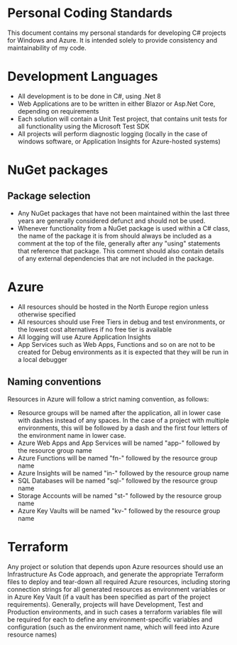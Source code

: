# Personal Coding Standards
This document contains my personal standards for developing C# projects for Windows and Azure. It is intended solely to provide consistency and maintainability of my code.

# Development Languages
* All development is to be done in C#, using .Net 8
* Web Applications are to be written in either Blazor or Asp.Net Core, depending on requirements
* Each solution will contain a Unit Test project, that contains unit tests for all functionality using the Microsoft Test SDK
* All projects will perform diagnostic logging (locally in the case of windows software, or Application Insights for Azure-hosted systems)

# NuGet packages
## Package selection
* Any NuGet packages that have not been maintained within the last three years are generally considered defunct and should not be used.
* Whenever functionality from a NuGet package is used within a C# class, the name of the package it is from should always be included as a comment at the top of the file, generally after any "using" statements that reference that package. This comment should also contain details of any external dependencies that are not included in the package.

# Azure
* All resources should be hosted in the North Europe region unless otherwise specified
* All resources should use Free Tiers in debug and test environments, or the lowest cost alternatives if no free tier is available
* All logging will use Azure Application Insights
* App Services such as Web Apps, Functions and so on are not to be created for Debug environments as it is expected that they will be run in a local debugger
  
## Naming conventions
Resources in Azure will follow a strict naming convention, as follows:

* Resource groups will be named after the application, all in lower case with dashes instead of any spaces. In the case of a project with multiple environments, this will be followed by a dash and the first four letters of the environment name in lower case.
* Azure Web Apps and App Services will be named "app-" followed by the resource group name
* Azure Functions will be named "fn-" followed by the resource group name
* Azure Insights will be named "in-" followed by the resource group name
* SQL Databases will be named "sql-" followed by the resource group name
* Storage Accounts will be named "st-" followed by the resource group name
* Azure Key Vaults will be named "kv-" followed by the resource group name

# Terraform
Any project or solution that depends upon Azure resources should use an Infrastructure As Code approach, and generate the appropriate Terraform files to deploy and tear-down all required Azure resources, including storing connection strings for all generated resources as environment variables or in Azure Key Vault (if a vault has been specified as part of the project requirements). Generally, projects will have Development, Test and Production environments, and in such cases a terraform variables file will be required for each to define any environment-specific variables and configuration (such as the environment name, which will feed into Azure resource names)
